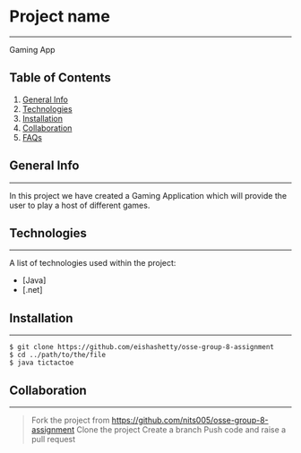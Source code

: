 # Project name
***
Gaming App

## Table of Contents
1. [General Info](#general-info)
2. [Technologies](#technologies)
3. [Installation](#installation)
4. [Collaboration](#collaboration)
5. [FAQs](#faqs)

## General Info
***
In this project we have created a Gaming Application which will provide the user to play a host of different games.

## Technologies
***
A list of technologies used within the project:
* [Java]
* [.net]


## Installation
***
```
$ git clone https://github.com/eishashetty/osse-group-8-assignment
$ cd ../path/to/the/file
$ java tictactoe
```

## Collaboration
***

> Fork the project from https://github.com/nits005/osse-group-8-assignment
> Clone the project
> Create a branch
> Push code and raise a pull request
